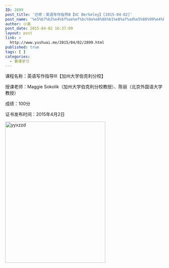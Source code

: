 ```yaml
---
ID: 2899
post_title: '已修：英语写作指导Ⅲ【UC Berkeley】[2015-04-02]'
post_name: '%e5%b7%b2%e4%bf%ae%ef%bc%9a%e8%8b%b1%e8%af%ad%e5%86%99%e4%bd%9c%e6%8c%87%e5%af%bc3%e3%80%90%e5%8a%a0%e5%b7%9e%e5%a4%a7%e5%ad%a6%e4%bc%af%e5%85%8b%e5%88%a9%e5%88%86%e6%a0%a1%e3%80%912015-01-27'
author: 小奥
post_date: 2015-04-02 16:37:09
layout: post
link: >
  http://www.yushuai.me/2015/04/02/2899.html
published: true
tags: [ ]
categories:
  - 慕课学习
---
```

课程名称：英语写作指导Ⅲ【加州大学伯克利分校】

授课老师：Maggie Sokolik（加州大学伯克利分校教授）、陈丽（北京外国语大学教授）

成绩：100分

证书发布时间：2015年4月2日<!--more-->

<img class="aligncenter size-large wp-image-2902" src="https://dqhplhzz2008-1251830035.cos.ap-guangzhou.myqcloud.com/wp-content/uploads/2015/04/yyxzzd-318x450.jpg" alt="yyxzzd" width="318" height="450" />